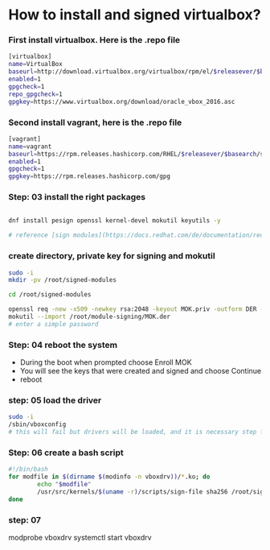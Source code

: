 # How to install and signed virtualbox?

### First install virtualbox. Here is the .repo file

```bash filename /etc/yum.repo.d/virutalbox.repo
[virtualbox]
name=VirtualBox
baseurl=http://download.virtualbox.org/virtualbox/rpm/el/$releasever/$basearch
enabled=1
gpgcheck=1
repo_gpgcheck=1
gpgkey=https://www.virtualbox.org/download/oracle_vbox_2016.asc
```

### Second install vagrant, here is the .repo file

```bash filename /etc/yum.repo.d/vagrant.repo
[vagrant]
name=vagrant
baseurl=https://rpm.releases.hashicorp.com/RHEL/$releasever/$basearch/stable
enabled=1
gpgcheck=1
gpgkey=https://rpm.releases.hashicorp.com/gpg
```

### Step: 03 install the right packages

```bash

dnf install pesign openssl kernel-devel mokutil keyutils -y

# reference [sign modules](https://docs.redhat.com/de/documentation/red_hat_enterprise_linux/8/html/managing_monitoring_and_updating_the_kernel/signing-a-kernel-and-modules-for-secure-boot_managing-monitoring-and-updating-the-kernel#signing-a-kernel-and-modules-for-secure-boot_managing-monitoring-and-updating-the-kernel)

```

### create directory, private key for signing and mokutil

```bash
sudo -i
mkdir -pv /root/signed-modules

cd /root/signed-modules

openssl req -new -x509 -newkey rsa:2048 -keyout MOK.priv -outform DER -out MOK.der -nodes -days 36500 -subj "/CN=vagrantbox/"
mokutil --import /root/module-signing/MOK.der
# enter a simple password
```

### Step: 04 reboot the system

- During the boot when prompted choose Enroll MOK
- You will see the keys that were created and signed and choose Continue
- reboot


### step: 05 load the driver

```bash
sudo -i
/sbin/vboxconfig
# this will fail but drivers will be loaded, and it is necessary step for the script to run successfully
```


### Step: 06 create a bash script

```bash
#!/bin/bash
for modfile in $(dirname $(modinfo -n vboxdrv))/*.ko; do
        echo "$modfile"
        /usr/src/kernels/$(uname -r)/scripts/sign-file sha256 /root/signed-modules/MOK.priv /root/signed-modules/MOK.der $modfile
done
```

### step: 07 

modprobe vboxdrv
systemctl start vboxdrv
